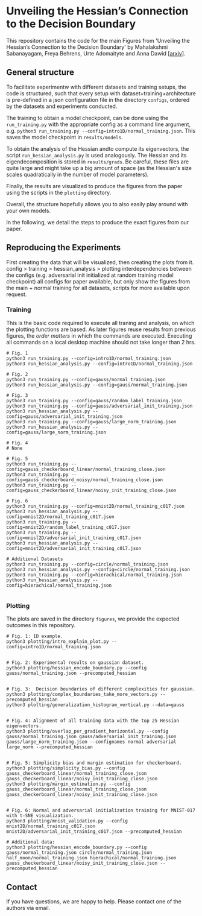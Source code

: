 # Unveiling the Hessian’s Connection to the Decision Boundary



This repository contains the code for the main Figures from 'Unveiling the Hessian’s Connection
to the Decision Boundary' by Mahalakshmi Sabanayagam, Freya Behrens, Urte Adomaityte and Anna Dawid [[arxiv](https://arxiv.org/abs/2306.07104)].

## General structure

To facilitate experimentw with different datasets and training setups, the code is structured, such that every setup with dataset+training+architecture is pre-defined in a json configuration file in the directory `configs`, ordered by the datasets and experiments conducted.

The training to obtain a model checkpoint, can be done using the `run_training.py` with the appropriate config as a command line argument, e.g. `python3 run_training.py --config=intro1D/normal_training.json`. This saves the model checkpoint in `results/models`.

To obtain the analysis of the Hessian andto compute its eigenvectors, the script `run_hessian_analysis.py` is used analogously. The Hessian and its eigendecomposition is stored in `results/grads`. Be careful, these files are quite large and might take up a big amount of space (as the Hessian's size scales quadratically in the number of model parameters).

Finally, the results are visualized to produce the figures from the paper using the scripts in the `plotting` directory.

Overall, the structure hopefully allows you to also easily play around with your own models.

In the following, we detail the steps to produce the exact figures from our paper.

## Reproducing the Experiments

First creating the data that will be visualized, then creating the plots from it.
config > training > hessian_analysis > plotting
interdependencies between the configs (e.g. adversarial init initialized at random training model checkpoint)
all configs for paper available, but only show the figures from the main + normal training for all datasets, scripts for more available upon request. 

### Training

This is the basic code required to execute all traning and analysis, on which the plotting functions are based. As later figures reuse results from previous figures, the *order matters* in which the commands are executed.
Executing all commands on a local desktop machine should not take longer than 2 hrs.

```
# Fig. 1
python3 run_training.py --config=intro1D/normal_training.json
python3 run_hessian_analysis.py --config=intro1D/normal_training.json

# Fig. 2
python3 run_training.py --config=gauss/normal_training.json
python3 run_hessian_analysis.py --config=gauss/normal_training.json

# Fig. 3
python3 run_training.py --config=gauss/random_label_training.json
python3 run_training.py --config=gauss/adversarial_init_training.json
python3 run_hessian_analysis.py --config=gauss/adversarial_init_training.json
python3 run_training.py --config=gauss/large_norm_training.json
python3 run_hessian_analysis.py --config=gauss/large_norm_training.json

# Fig. 4
# None

# Fig. 5
python3 run_training.py --config=gauss_checkerboard_linear/normal_training_close.json
python3 run_training.py --config=gauss_checkerboard_noisy/normal_training_close.json
python3 run_training.py --config=gauss_checkerboard_linear/noisy_init_training_close.json

# Fig. 6
python3 run_training.py --config=mnist2D/normal_training_c017.json
python3 run_hessian_analysis.py --config=mnist2D/normal_training_c017.json
python3 run_training.py --config=mnist2D/random_label_training_c017.json
python3 run_training.py --config=mnist2D/adversarial_init_training_c017.json
python3 run_hessian_analysis.py --config=mnist2D/adversarial_init_training_c017.json

# Additional Datasets
python3 run_training.py --config=circle/normal_training.json
python3 run_hessian_analysis.py --config=circle/normal_training.json
python3 run_training.py --config=hierachical/normal_training.json
python3 run_hessian_analysis.py --config=hierachical/normal_training.json


```

### Plotting

The plots are saved in the directory `figures`, we provide the expected outcomes in this repository.

```
# Fig. 1: 1D example.
python3 plotting/intro_explain_plot.py --config=intro1D/normal_training.json 


# Fig. 2: Experimental results on gaussian dataset.
python3 plotting/hessian_encode_boundary.py --config gauss/normal_training.json --precomputed_hessian


# Fig. 3:  Decision boundaries of different complexities for gaussian.
python3 plotting/complex_boundaries_take_more_vectors.py --precomputed_hessian
python3 plotting/generalization_histogram_vertical.py --data=gauss


# Fig. 4: Alignment of all training data with the top 25 Hessian eigenvectors.
python3 plotting/overlap_per_gradient_horizontal.py --config gauss/normal_training.json gauss/adversarial_init_training.json gauss/large_norm_training.json --confignames normal adversarial large_norm --precomputed_hessian


# Fig. 5: Simplicity bias and margin estimation for checkerboard. 
python3 plotting/simplicity_bias.py --config gauss_checkerboard_linear/normal_training_close.json gauss_checkerboard_linear/noisy_init_training_close.json 
python3 plotting/margin_estimation.py --config gauss_checkerboard_linear/normal_training_close.json gauss_checkerboard_linear/noisy_init_training_close.json 


# Fig. 6: Normal and adversarial initialization training for MNIST-017 with t-SNE visualization.
python3 plotting/mnist_validation.py --config mnist2D/normal_training_c017.json mnist2D/adversarial_init_training_c017.json --precomputed_hessian 

# Additional data:
python3 plotting/hessian_encode_boundary.py --config gauss/normal_training.json circle/normal_training.json half_moon/normal_training.json hierachical/normal_training.json gauss_checkerboard_linear/noisy_init_training_close.json --precomputed_hessian 

```


## Contact

If you have questions, we are happy to help. Please contact one of the authors via email.
